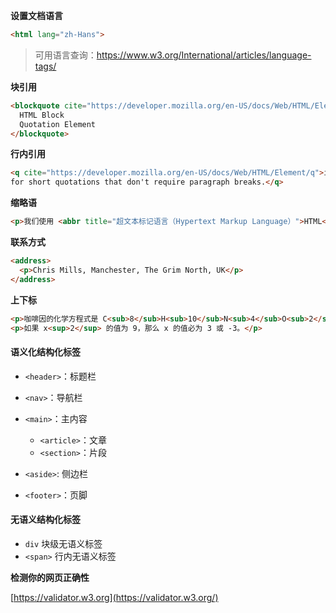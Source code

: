 **设置文档语言**

```html
<html lang="zh-Hans">
```

> 可用语言查询：<https://www.w3.org/International/articles/language-tags/>



**块引用**

```html
<blockquote cite="https://developer.mozilla.org/en-US/docs/Web/HTML/Element/blockquote">
  HTML Block
  Quotation Element
</blockquote>
```



**行内引用**

```html
<q cite="https://developer.mozilla.org/en-US/docs/Web/HTML/Element/q">intended
for short quotations that don't require paragraph breaks.</q>
```



**缩略语**

```html
<p>我们使用 <abbr title="超文本标记语言（Hypertext Markup Language）">HTML</abbr> 来组织网页文档。</p>
```



**联系方式**

```html
<address>
  <p>Chris Mills, Manchester, The Grim North, UK</p>
</address>
```



**上下标**

```html
<p>咖啡因的化学方程式是 C<sub>8</sub>H<sub>10</sub>N<sub>4</sub>O<sub>2</sub>。</p>
<p>如果 x<sup>2</sup> 的值为 9，那么 x 的值必为 3 或 -3。</p>
```



#### 语义化结构化标签

* `<header>`：标题栏

* `<nav>`：导航栏

* `<main>`：主内容
  * `<article>`：文章
  * `<section>`：片段
* `<aside>`: 侧边栏
* `<footer>`：页脚



#### 无语义结构化标签

* `div` 块级无语义标签
* `<span>` 行内无语义标签



**检测你的网页正确性**

[https://validator.w3.org](https://validator.w3.org/)